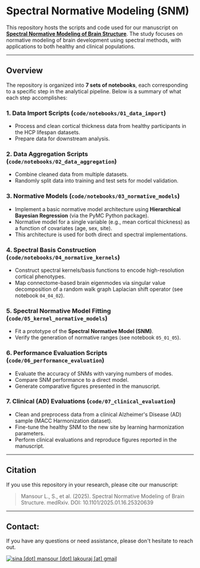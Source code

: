 # Spectral Normative Modeling (SNM)

This repository hosts the scripts and code used for our manuscript on **[Spectral Normative Modeling of Brain Structure](https://doi.org/10.1101/2025.01.16.25320639)**. The study focuses on normative modeling of brain development using spectral methods, with applications to both healthy and clinical populations.

---

## Overview

The repository is organized into **7 sets of notebooks**, each corresponding to a specific step in the analytical pipeline. Below is a summary of what each step accomplishes:

### 1. **Data Import Scripts** (`code/notebooks/01_data_import`)
   - Process and clean cortical thickness data from healthy participants in the HCP lifespan datasets.
   - Prepare data for downstream analysis.

### 2. **Data Aggregation Scripts** (`code/notebooks/02_data_aggregation`)
   - Combine cleaned data from multiple datasets.
   - Randomly split data into training and test sets for model validation.

### 3. **Normative Models** (`code/notebooks/03_normative_models`)
   - Implement a basic normative model architecture using **Hierarchical Bayesian Regression** (via the PyMC Python package).
   - Normative model for a single variable (e.g., mean cortical thickness) as a function of covariates (age, sex, site).
   - This architecture is used for both direct and spectral implementations.

### 4. **Spectral Basis Construction** (`code/notebooks/04_normative_kernels`)
   - Construct spectral kernels/basis functions to encode high-resolution cortical phenotypes.
   - Map connectome-based brain eigenmodes via singular value decomposition of a random walk graph Laplacian shift operator (see notebook `04_04_02`).

### 5. **Spectral Normative Model Fitting** (`code/05_kernel_normative_models`)
   - Fit a prototype of the **Spectral Normative Model (SNM)**.
   - Verify the generation of normative ranges (see notebook `05_01_05`).

### 6. **Performance Evaluation Scripts** (`code/06_performance_evaluation`)
   - Evaluate the accuracy of SNMs with varying numbers of modes.
   - Compare SNM performance to a direct model.
   - Generate comparative figures presented in the manuscript.

### 7. **Clinical (AD) Evaluations** (`code/07_clinical_evaluation`)
   - Clean and preprocess data from a clinical Alzheimer's Disease (AD) sample (MACC Harmonization dataset).
   - Fine-tune the healthy SNM to the new site by learning harmonization parameters.
   - Perform clinical evaluations and reproduce figures reported in the manuscript.

---

## Citation

If you use this repository in your research, please cite our manuscript:

> Mansour L., S., et al. (2025). Spectral Normative Modeling of Brain Structure. medRxiv. DOI: 10.1101/2025.01.16.25320639

---

## Contact:

If you have any questions or need assistance, please don't hesitate to reach out.

[![sina \[dot\] mansour \[dot\] lakouraj \[at\] gmail](https://img.shields.io/badge/Contact-sina%20[dot]%20mansour%20[dot]%20lakouraj%20[at]%20gmail-blue)](https://sina-mansour.github.io/)

